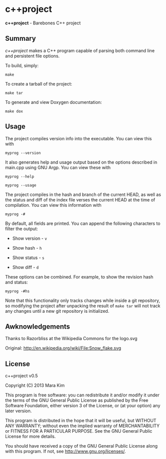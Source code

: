 c++project
=============

**c++project** - Barebones C++ project


## Summary

*c++project* makes a C++ program capable of parsing both command line and persistent file options.

To build, simply:

    make

To create a tarball of the project:

    make tar

To generate and view Doxygen documentation:

    make dox


## Usage

The project compiles version info into the executable.  You can view this with

    myprog --version

It also generates help and usage output based on the options described in main.cpp using GNU Argp.  You can view these with

    myprog --help

    myprog --usage

The project compiles in the hash and branch of the current HEAD, as well as the status and diff of the index file verses the current HEAD at the time of compilation. You can view this information with

    myprog -#

By default, all fields are printed. You can append the following characters to filter the output:

* Show version - `v`

* Show hash - `h`

* Show status - `s`

* Show diff - `d`

These options can be combined.  For example, to show the revision hash and status:

    myprog -#hs

Note that this functionality only tracks changes while inside a git repository, so modifying the project after unpacking the result of `make tar` will not track any changes until a new git repository is initialized. 


## Awknowledgements

Thanks to Razorbliss at the Wikipedia Commons for the logo.svg

Original: <http://en.wikipedia.org/wiki/File:Snow_flake.svg>


## License

c++project v0.5

Copyright (C) 2013 Mara Kim

This program is free software: you can redistribute it and/or modify
it under the terms of the GNU General Public License as published by
the Free Software Foundation, either version 3 of the License, or
(at your option) any later version.

This program is distributed in the hope that it will be useful,
but WITHOUT ANY WARRANTY; without even the implied warranty of
MERCHANTABILITY or FITNESS FOR A PARTICULAR PURPOSE.  See the
GNU General Public License for more details.

You should have received a copy of the GNU General Public License
along with this program.  If not, see <http://www.gnu.org/licenses/>.
